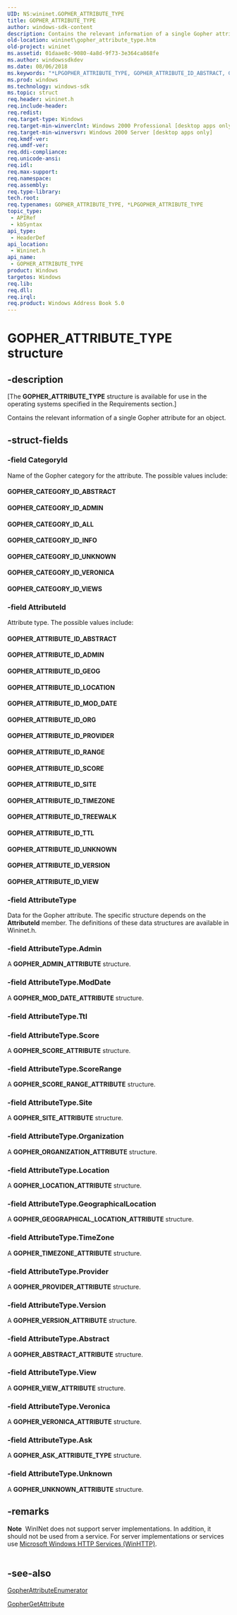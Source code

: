 ```yaml
---
UID: NS:wininet.GOPHER_ATTRIBUTE_TYPE
title: GOPHER_ATTRIBUTE_TYPE
author: windows-sdk-content
description: Contains the relevant information of a single Gopher attribute for an object.
old-location: wininet\gopher_attribute_type.htm
old-project: wininet
ms.assetid: 01daae8c-9080-4a8d-9f73-3e364ca868fe
ms.author: windowssdkdev
ms.date: 08/06/2018
ms.keywords: "*LPGOPHER_ATTRIBUTE_TYPE, GOPHER_ATTRIBUTE_ID_ABSTRACT, GOPHER_ATTRIBUTE_ID_ADMIN, GOPHER_ATTRIBUTE_ID_GEOG, GOPHER_ATTRIBUTE_ID_LOCATION, GOPHER_ATTRIBUTE_ID_MOD_DATE, GOPHER_ATTRIBUTE_ID_ORG, GOPHER_ATTRIBUTE_ID_PROVIDER, GOPHER_ATTRIBUTE_ID_RANGE, GOPHER_ATTRIBUTE_ID_SCORE, GOPHER_ATTRIBUTE_ID_SITE, GOPHER_ATTRIBUTE_ID_TIMEZONE, GOPHER_ATTRIBUTE_ID_TREEWALK, GOPHER_ATTRIBUTE_ID_TTL, GOPHER_ATTRIBUTE_ID_UNKNOWN, GOPHER_ATTRIBUTE_ID_VERSION, GOPHER_ATTRIBUTE_ID_VIEW, GOPHER_ATTRIBUTE_TYPE, GOPHER_ATTRIBUTE_TYPE structure [WinINet], GOPHER_CATEGORY_ID_ABSTRACT, GOPHER_CATEGORY_ID_ADMIN, GOPHER_CATEGORY_ID_ALL, GOPHER_CATEGORY_ID_INFO, GOPHER_CATEGORY_ID_UNKNOWN, GOPHER_CATEGORY_ID_VERONICA, GOPHER_CATEGORY_ID_VIEWS, LPGOPHER_ATTRIBUTE_TYPE, LPGOPHER_ATTRIBUTE_TYPE structure pointer [WinINet], _win32_gopher_attribute_type, wininet.gopher_attribute_type, wininet/GOPHER_ATTRIBUTE_TYPE, wininet/LPGOPHER_ATTRIBUTE_TYPE"
ms.prod: windows
ms.technology: windows-sdk
ms.topic: struct
req.header: wininet.h
req.include-header: 
req.redist: 
req.target-type: Windows
req.target-min-winverclnt: Windows 2000 Professional [desktop apps only]
req.target-min-winversvr: Windows 2000 Server [desktop apps only]
req.kmdf-ver: 
req.umdf-ver: 
req.ddi-compliance: 
req.unicode-ansi: 
req.idl: 
req.max-support: 
req.namespace: 
req.assembly: 
req.type-library: 
tech.root: 
req.typenames: GOPHER_ATTRIBUTE_TYPE, *LPGOPHER_ATTRIBUTE_TYPE
topic_type:
 - APIRef
 - kbSyntax
api_type:
 - HeaderDef
api_location:
 - Wininet.h
api_name:
 - GOPHER_ATTRIBUTE_TYPE
product: Windows
targetos: Windows
req.lib: 
req.dll: 
req.irql: 
req.product: Windows Address Book 5.0
---
```


# GOPHER_ATTRIBUTE_TYPE structure


## -description


<p class="CCE_Message">[The <b>GOPHER_ATTRIBUTE_TYPE</b> structure is available for use in the operating systems specified in the Requirements section.]

Contains the relevant information of a single Gopher attribute for an object.


## -struct-fields




### -field CategoryId

Name of the Gopher category for the attribute. The possible values include: 

<a id="GOPHER_CATEGORY_ID_ABSTRACT"></a>
<a id="gopher_category_id_abstract"></a>


#### GOPHER_CATEGORY_ID_ABSTRACT

<a id="GOPHER_CATEGORY_ID_ADMIN"></a>
<a id="gopher_category_id_admin"></a>


#### GOPHER_CATEGORY_ID_ADMIN

<a id="GOPHER_CATEGORY_ID_ALL"></a>
<a id="gopher_category_id_all"></a>


#### GOPHER_CATEGORY_ID_ALL

<a id="GOPHER_CATEGORY_ID_INFO"></a>
<a id="gopher_category_id_info"></a>


#### GOPHER_CATEGORY_ID_INFO

<a id="GOPHER_CATEGORY_ID_UNKNOWN"></a>
<a id="gopher_category_id_unknown"></a>


#### GOPHER_CATEGORY_ID_UNKNOWN

<a id="GOPHER_CATEGORY_ID_VERONICA"></a>
<a id="gopher_category_id_veronica"></a>


#### GOPHER_CATEGORY_ID_VERONICA

<a id="GOPHER_CATEGORY_ID_VIEWS"></a>
<a id="gopher_category_id_views"></a>


#### GOPHER_CATEGORY_ID_VIEWS


### -field AttributeId

Attribute type. The possible values include: 

<a id="GOPHER_ATTRIBUTE_ID_ABSTRACT"></a>
<a id="gopher_attribute_id_abstract"></a>


#### GOPHER_ATTRIBUTE_ID_ABSTRACT

<a id="GOPHER_ATTRIBUTE_ID_ADMIN"></a>
<a id="gopher_attribute_id_admin"></a>


#### GOPHER_ATTRIBUTE_ID_ADMIN

<a id="GOPHER_ATTRIBUTE_ID_GEOG"></a>
<a id="gopher_attribute_id_geog"></a>


#### GOPHER_ATTRIBUTE_ID_GEOG

<a id="GOPHER_ATTRIBUTE_ID_LOCATION"></a>
<a id="gopher_attribute_id_location"></a>


#### GOPHER_ATTRIBUTE_ID_LOCATION

<a id="GOPHER_ATTRIBUTE_ID_MOD_DATE"></a>
<a id="gopher_attribute_id_mod_date"></a>


#### GOPHER_ATTRIBUTE_ID_MOD_DATE

<a id="GOPHER_ATTRIBUTE_ID_ORG"></a>
<a id="gopher_attribute_id_org"></a>


#### GOPHER_ATTRIBUTE_ID_ORG

<a id="GOPHER_ATTRIBUTE_ID_PROVIDER"></a>
<a id="gopher_attribute_id_provider"></a>


#### GOPHER_ATTRIBUTE_ID_PROVIDER

<a id="GOPHER_ATTRIBUTE_ID_RANGE"></a>
<a id="gopher_attribute_id_range"></a>


#### GOPHER_ATTRIBUTE_ID_RANGE

<a id="GOPHER_ATTRIBUTE_ID_SCORE"></a>
<a id="gopher_attribute_id_score"></a>


#### GOPHER_ATTRIBUTE_ID_SCORE

<a id="GOPHER_ATTRIBUTE_ID_SITE"></a>
<a id="gopher_attribute_id_site"></a>


#### GOPHER_ATTRIBUTE_ID_SITE

<a id="GOPHER_ATTRIBUTE_ID_TIMEZONE"></a>
<a id="gopher_attribute_id_timezone"></a>


#### GOPHER_ATTRIBUTE_ID_TIMEZONE

<a id="GOPHER_ATTRIBUTE_ID_TREEWALK"></a>
<a id="gopher_attribute_id_treewalk"></a>


#### GOPHER_ATTRIBUTE_ID_TREEWALK

<a id="GOPHER_ATTRIBUTE_ID_TTL"></a>
<a id="gopher_attribute_id_ttl"></a>


#### GOPHER_ATTRIBUTE_ID_TTL

<a id="GOPHER_ATTRIBUTE_ID_UNKNOWN"></a>
<a id="gopher_attribute_id_unknown"></a>


#### GOPHER_ATTRIBUTE_ID_UNKNOWN

<a id="GOPHER_ATTRIBUTE_ID_VERSION"></a>
<a id="gopher_attribute_id_version"></a>


#### GOPHER_ATTRIBUTE_ID_VERSION

<a id="GOPHER_ATTRIBUTE_ID_VIEW"></a>
<a id="gopher_attribute_id_view"></a>


#### GOPHER_ATTRIBUTE_ID_VIEW


### -field AttributeType

 Data for the Gopher attribute. The specific structure depends on the 
<b>AttributeId</b> member. The definitions of these data structures are available in Wininet.h. 


### -field AttributeType.Admin

A <b>GOPHER_ADMIN_ATTRIBUTE</b> structure.


### -field AttributeType.ModDate

A <b>GOPHER_MOD_DATE_ATTRIBUTE</b> structure.


### -field AttributeType.Ttl

 


### -field AttributeType.Score

A <b>GOPHER_SCORE_ATTRIBUTE</b> structure.


### -field AttributeType.ScoreRange

A <b>GOPHER_SCORE_RANGE_ATTRIBUTE</b> structure.


### -field AttributeType.Site

A <b>GOPHER_SITE_ATTRIBUTE</b> structure.


### -field AttributeType.Organization

A <b>GOPHER_ORGANIZATION_ATTRIBUTE</b> structure.


### -field AttributeType.Location

A <b>GOPHER_LOCATION_ATTRIBUTE</b> structure.


### -field AttributeType.GeographicalLocation

A <b>GOPHER_GEOGRAPHICAL_LOCATION_ATTRIBUTE</b> structure.


### -field AttributeType.TimeZone

A <b>GOPHER_TIMEZONE_ATTRIBUTE</b> structure.


### -field AttributeType.Provider

A <b>GOPHER_PROVIDER_ATTRIBUTE</b> structure.


### -field AttributeType.Version

A <b>GOPHER_VERSION_ATTRIBUTE</b> structure.


### -field AttributeType.Abstract

A <b>GOPHER_ABSTRACT_ATTRIBUTE</b> structure.


### -field AttributeType.View

A <b>GOPHER_VIEW_ATTRIBUTE</b> structure.


### -field AttributeType.Veronica

A <b>GOPHER_VERONICA_ATTRIBUTE</b> structure.


### -field AttributeType.Ask

A <b>GOPHER_ASK_ATTRIBUTE_TYPE</b> structure.


### -field AttributeType.Unknown

A <b>GOPHER_UNKNOWN_ATTRIBUTE</b> structure.


## -remarks



<div class="alert"><b>Note</b>  WinINet does not support server implementations. In addition, it should not be used from a service.  For server implementations or services use <a href="https://msdn.microsoft.com/354ab65d-5e46-451d-b36b-2f8166a1a048">Microsoft Windows HTTP Services (WinHTTP)</a>.</div>
<div> </div>



## -see-also




<a href="https://msdn.microsoft.com/1a319d79-7866-4121-a80f-22e3bf983a0a">GopherAttributeEnumerator</a>



<a href="https://msdn.microsoft.com/c9e95532-8c65-45fb-acd0-a1f09cee2ce2">GopherGetAttribute</a>
 

 


